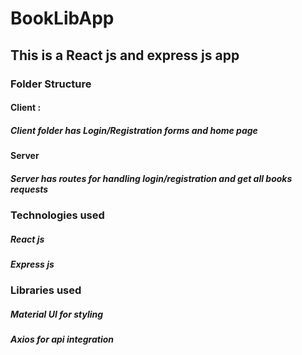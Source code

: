 # BookLibApp
## This is a React js and express js app

### Folder Structure
#### Client :
##### Client folder has Login/Registration forms and home page 

#### Server
##### Server has routes for handling login/registration and get all books requests

### Technologies used
##### React js
##### Express js

### Libraries used
##### Material UI for styling
##### Axios for api integration

